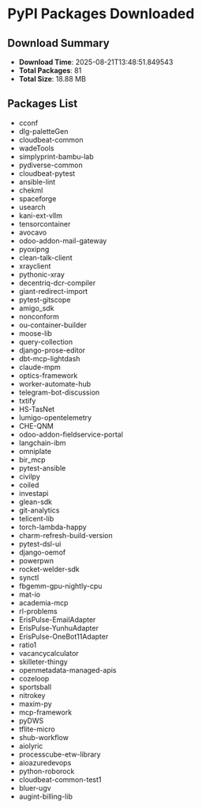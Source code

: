 # PyPI Packages Downloaded

## Download Summary
- **Download Time**: 2025-08-21T13:48:51.849543
- **Total Packages**: 81
- **Total Size**: 18.88 MB

## Packages List
- cconf
- dlg-paletteGen
- cloudbeat-common
- wadeTools
- simplyprint-bambu-lab
- pydiverse-common
- cloudbeat-pytest
- ansible-lint
- chekml
- spaceforge
- usearch
- kani-ext-vllm
- tensorcontainer
- avocavo
- odoo-addon-mail-gateway
- pyoxipng
- clean-talk-client
- xrayclient
- pythonic-xray
- decentriq-dcr-compiler
- giant-redirect-import
- pytest-gitscope
- amigo_sdk
- nonconform
- ou-container-builder
- moose-lib
- query-collection
- django-prose-editor
- dbt-mcp-lightdash
- claude-mpm
- optics-framework
- worker-automate-hub
- telegram-bot-discussion
- txtify
- HS-TasNet
- lumigo-opentelemetry
- CHE-QNM
- odoo-addon-fieldservice-portal
- langchain-ibm
- omniplate
- bir_mcp
- pytest-ansible
- civilpy
- coiled
- investapi
- glean-sdk
- git-analytics
- telicent-lib
- torch-lambda-happy
- charm-refresh-build-version
- pytest-dsl-ui
- django-oemof
- powerpwn
- rocket-welder-sdk
- synctl
- fbgemm-gpu-nightly-cpu
- mat-io
- academia-mcp
- rl-problems
- ErisPulse-EmailAdapter
- ErisPulse-YunhuAdapter
- ErisPulse-OneBot11Adapter
- ratio1
- vacancycalculator
- skilleter-thingy
- openmetadata-managed-apis
- cozeloop
- sportsball
- nitrokey
- maxim-py
- mcp-framework
- pyDWS
- tflite-micro
- shub-workflow
- aiolyric
- processcube-etw-library
- aioazuredevops
- python-roborock
- cloudbeat-common-test1
- bluer-ugv
- augint-billing-lib
